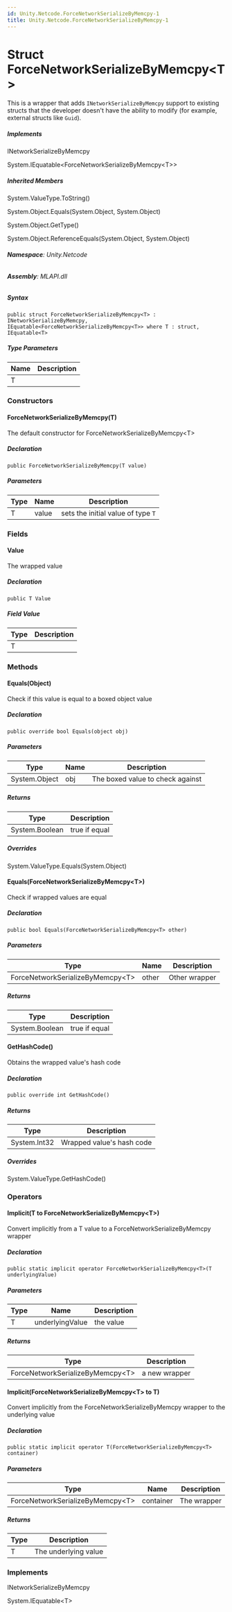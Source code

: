 ```yaml
---
id: Unity.Netcode.ForceNetworkSerializeByMemcpy-1
title: Unity.Netcode.ForceNetworkSerializeByMemcpy-1
---
```


# Struct ForceNetworkSerializeByMemcpy\<T\>


This is a wrapper that adds `INetworkSerializeByMemcpy` support to
existing structs that the developer doesn't have the ability to modify
(for example, external structs like `Guid`).







##### Implements



INetworkSerializeByMemcpy





System.IEquatable\<ForceNetworkSerializeByMemcpy\<T\>\>






##### Inherited Members



System.ValueType.ToString()





System.Object.Equals(System.Object, System.Object)





System.Object.GetType()





System.Object.ReferenceEquals(System.Object, System.Object)





###### **Namespace**: Unity.Netcode

###### **Assembly**: MLAPI.dll

##### Syntax


``` lang-csharp
public struct ForceNetworkSerializeByMemcpy<T> : INetworkSerializeByMemcpy, IEquatable<ForceNetworkSerializeByMemcpy<T>> where T : struct, IEquatable<T>
```



##### Type Parameters

| Name | Description |
|------|-------------|
| T    |             |

### Constructors

#### ForceNetworkSerializeByMemcpy(T)


The default constructor for ForceNetworkSerializeByMemcpy\<T\>






##### Declaration


``` lang-csharp
public ForceNetworkSerializeByMemcpy(T value)
```



##### Parameters

| Type | Name  | Description                        |
|------|-------|------------------------------------|
| T    | value | sets the initial value of type `T` |

### Fields

#### Value


The wrapped value






##### Declaration


``` lang-csharp
public T Value
```



##### Field Value

| Type | Description |
|------|-------------|
| T    |             |

### Methods

#### Equals(Object)


Check if this value is equal to a boxed object value






##### Declaration


``` lang-csharp
public override bool Equals(object obj)
```



##### Parameters

| Type          | Name | Description                      |
|---------------|------|----------------------------------|
| System.Object | obj  | The boxed value to check against |

##### Returns

| Type           | Description   |
|----------------|---------------|
| System.Boolean | true if equal |

##### Overrides



System.ValueType.Equals(System.Object)



#### Equals(ForceNetworkSerializeByMemcpy\<T\>)


Check if wrapped values are equal






##### Declaration


``` lang-csharp
public bool Equals(ForceNetworkSerializeByMemcpy<T> other)
```



##### Parameters

| Type                               | Name  | Description   |
|------------------------------------|-------|---------------|
| ForceNetworkSerializeByMemcpy\<T\> | other | Other wrapper |

##### Returns

| Type           | Description   |
|----------------|---------------|
| System.Boolean | true if equal |

#### GetHashCode()


Obtains the wrapped value's hash code






##### Declaration


``` lang-csharp
public override int GetHashCode()
```



##### Returns

| Type         | Description               |
|--------------|---------------------------|
| System.Int32 | Wrapped value's hash code |

##### Overrides



System.ValueType.GetHashCode()



### Operators

#### Implicit(T to ForceNetworkSerializeByMemcpy\<T\>)


Convert implicitly from a T value to a ForceNetworkSerializeByMemcpy
wrapper






##### Declaration


``` lang-csharp
public static implicit operator ForceNetworkSerializeByMemcpy<T>(T underlyingValue)
```



##### Parameters

| Type | Name            | Description |
|------|-----------------|-------------|
| T    | underlyingValue | the value   |

##### Returns

| Type                               | Description   |
|------------------------------------|---------------|
| ForceNetworkSerializeByMemcpy\<T\> | a new wrapper |

#### Implicit(ForceNetworkSerializeByMemcpy\<T\> to T)


Convert implicitly from the ForceNetworkSerializeByMemcpy wrapper to the
underlying value






##### Declaration


``` lang-csharp
public static implicit operator T(ForceNetworkSerializeByMemcpy<T> container)
```



##### Parameters

| Type                               | Name      | Description |
|------------------------------------|-----------|-------------|
| ForceNetworkSerializeByMemcpy\<T\> | container | The wrapper |

##### Returns

| Type | Description          |
|------|----------------------|
| T    | The underlying value |

### Implements



INetworkSerializeByMemcpy





System.IEquatable\<T\>





